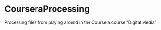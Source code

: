 CourseraProcessing
==================

Processing files from playing around in the Coursera course "Digital Media"
